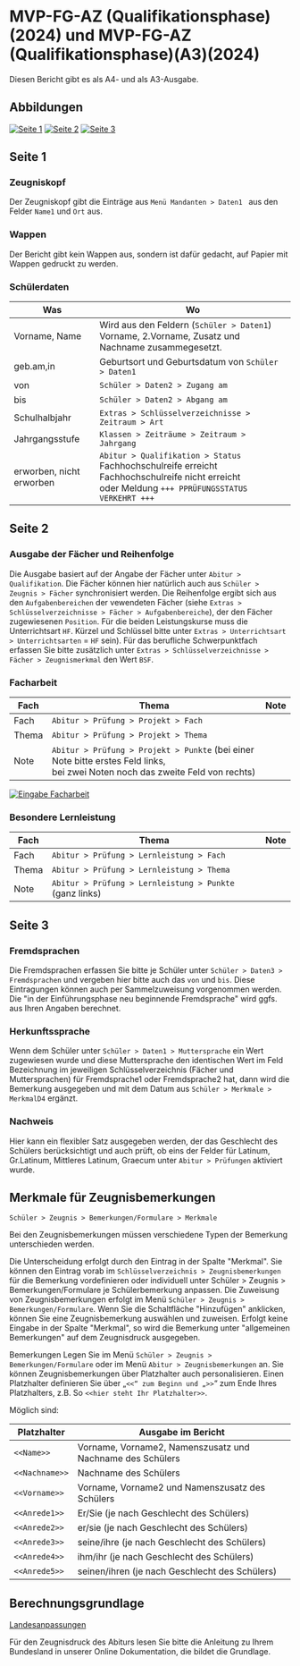 ﻿# MVP-FG-AZ (Qualifikationsphase)(2024) und MVP-FG-AZ (Qualifikationsphase)(A3)(2024)

Diesen Bericht gibt es als A4- und als A3-Ausgabe.

## Abbildungen

[01]:/assets/images/MVP/001.png "S.1"
[02]:/assets/images/MVP/002.png "S.2"
[03]:/assets/images/MVP/003.png "S.3"
[04]:/assets/images/MVP/006.png "Eingabe Facharbeit"

[![Seite 1][01]][01]
[![Seite 2][02]][02]
[![Seite 3][03]][03]

## Seite 1

### Zeugniskopf

Der Zeugniskopf gibt die Einträge aus `Menü Mandanten > Daten1 ` aus den Felder `Name1` und `Ort` aus.

### Wappen

Der Bericht gibt kein Wappen aus, sondern ist dafür gedacht, auf Papier mit Wappen gedruckt zu werden.

### Schülerdaten

Was|Wo
--|--
Vorname, Name| Wird aus den Feldern (`Schüler > Daten1`) Vorname, 2.Vorname, Zusatz und Nachname zusammegesetzt.
geb.am,in| Geburtsort und Geburtsdatum von `Schüler > Daten1`
von| `Schüler > Daten2 > Zugang am`
bis| `Schüler > Daten2 > Abgang am`
Schulhalbjahr| `Extras > Schlüsselverzeichnisse > Zeitraum > Art`
Jahrgangsstufe| `Klassen > Zeiträume > Zeitraum > Jahrgang`
erworben, nicht erworben| `Abitur > Qualifikation > Status` <br/>Fachhochschulreife erreicht<br/>Fachhochschulreife nicht erreicht<br/>oder Meldung `+++ PPRÜFUNGSSTATUS VERKEHRT +++`

## Seite 2

### Ausgabe der Fächer und Reihenfolge

Die Ausgabe basiert auf der Angabe der Fächer unter `Abitur > Qualifikation`. Die Fächer können hier natürlich auch aus `Schüler > Zeugnis > Fächer` synchronisiert werden. Die Reihenfolge ergibt sich aus den `Aufgabenbereichen` der vewendeten Fächer (siehe `Extras > Schlüsselverzeichnisse > Fächer > Aufgabenbereiche`), der den Fächer zugewiesenen `Position`.
Für die beiden Leistungskurse muss die Unterrichtsart `HF`. Kürzel und Schlüssel bitte unter `Extras > Unterrichtsart > Unterrichtsarten` = `HF` sein). 
Für das berufliche Schwerpunktfach erfassen Sie bitte zusätzlich unter `Extras > Schlüsselverzeichnisse > Fächer > Zeugnismerkmal` den Wert `BSF`.

### Facharbeit

Fach |Thema|Note
--|--|--
Fach|`Abitur > Prüfung > Projekt > Fach`
Thema|`Abitur > Prüfung > Projekt > Thema`
Note|`Abitur > Prüfung > Projekt > Punkte` (bei einer Note bitte erstes Feld links,<br/>bei zwei Noten noch das zweite Feld von rechts)

[![Eingabe Facharbeit][04]][04]

### Besondere Lernleistung

Fach |Thema|Note
--|--|--
Fach|`Abitur > Prüfung > Lernleistung > Fach`
Thema|`Abitur > Prüfung > Lernleistung > Thema`
Note|`Abitur > Prüfung > Lernleistung > Punkte` (ganz links)

## Seite 3

### Fremdsprachen

Die Fremdsprachen erfassen Sie bitte je Schüler unter `Schüler > Daten3 > Fremdsprachen` und vergeben hier bitte auch das `von` und `bis`. Diese Eintragungen können auch per Sammelzuweisung vorgenommen werden. Die "in der Einführungsphase neu beginnende Fremdsprache" wird ggfs. aus Ihren Angaben berechnet.

### Herkunftssprache

Wenn dem Schüler unter `Schüler > Daten1 > Muttersprache` ein Wert zugewiesen wurde und diese Muttersprache den identischen Wert im Feld Bezeichnung im jeweiligen Schlüsselverzeichnis (Fächer und Muttersprachen) für Fremdsprache1 oder Fremdsprache2 hat, dann wird die Bemerkung ausgegeben und mit dem Datum aus `Schüler > Merkmale > MerkmalD4` ergänzt.

### Nachweis

Hier kann ein flexibler Satz ausgegeben werden, der das Geschlecht des Schülers berücksichtigt und auch prüft, ob eins der Felder für Latinum, Gr.Latinum, Mittleres Latinum, Graecum unter `Abitur > Prüfungen` aktiviert wurde.

## Merkmale für Zeugnisbemerkungen

`Schüler > Zeugnis > Bemerkungen/Formulare > Merkmale`

Bei den Zeugnisbemerkungen müssen verschiedene Typen der Bemerkung unterschieden werden. 

Die Unterscheidung erfolgt durch den Eintrag in der Spalte "Merkmal". Sie können den Eintrag vorab im `Schlüsselverzeichnis > Zeugnisbemerkungen` für die Bemerkung vordefinieren oder individuell unter Schüler > Zeugnis > Bemerkungen/Formulare je Schülerbemerkung anpassen.
Die Zuweisung von Zeugnisbemerkungen erfolgt im Menü `Schüler > Zeugnis > Bemerkungen/Formulare`. Wenn Sie die Schaltfläche "Hinzufügen" anklicken, können Sie eine Zeugnisbemerkung auswählen und zuweisen. Erfolgt keine Eingabe in der Spalte "Merkmal", so wird die Bemerkung unter "allgemeinen Bemerkungen" auf dem Zeugnisdruck ausgegeben.

Bemerkungen Legen Sie im Menü `Schüler > Zeugnis > Bemerkungen/Formulare` oder im Menü `Abitur > Zeugnisbemerkungen` an. Sie können Zeugnisbemerkungen über Platzhalter auch personalisieren. 
Einen Platzhalter definieren Sie über „`<<“ zum Beginn und „>>`“ zum Ende Ihres Platzhalters, z.B. So `<<hier steht Ihr Platzhalter>>`. 

Möglich sind:

Platzhalter | Ausgabe im Bericht
--|--
`<<Name>>` | Vorname, Vorname2, Namenszusatz und Nachname des Schülers
`<<Nachname>>` | Nachname des Schülers
`<<Vorname>>` | Vorname, Vorname2 und Namenszusatz des Schülers
`<<Anrede1>>` | Er/Sie (je nach Geschlecht des Schülers)
`<<Anrede2>>` | er/sie (je nach Geschlecht des Schülers)
`<<Anrede3>>` | seine/ihre (je nach Geschlecht des Schülers)
`<<Anrede4>>` | ihm/ihr (je nach Geschlecht des Schülers)
`<<Anrede5>>` | seinen/ihren (je nach Geschlecht des Schülers)

## Berechnungsgrundlage

[Landesanpassungen](https://doc.la.stueber.de)

Für den Zeugnisdruck des Abiturs lesen Sie bitte die Anleitung zu Ihrem Bundesland in unserer Online Dokumentation, die bildet die Grundlage. 